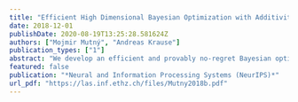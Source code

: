 ```yaml
---
title: "Efficient High Dimensional Bayesian Optimization with Additivity and Quadrature Fourier Features"
date: 2018-12-01
publishDate: 2020-08-19T13:25:28.581624Z
authors: ["Mojmir Mutný", "Andreas Krause"]
publication_types: ["1"]
abstract: "We develop an efficient and provably no-regret Bayesian optimization (BO) algorithm for optimization of black-box functions in high dimensions. We assume a generalized additive model with possibly overlapping variable groups. When the groups do not overlap, we are able to provide the first provably no-regretemph polynomial time(in the number of evaluations of the acquisition function) algorithm for solving high dimensional BO. To make the optimization efficient and feasible, we introduce a novel deterministic Fourier Features approximation based on numerical integration with detailed analysis for the squared exponential kernel. The error of this approximation decreasesemph exponentially with the number of features, and allows for a precise approximation of both posterior mean and variance. In addition, the kernel matrix inversion improves in its complexity from cubic to essentially linear in the number of data points measured in basic arithmetic operations."
featured: false
publication: "*Neural and Information Processing Systems (NeurIPS)*"
url_pdf: "https://las.inf.ethz.ch/files/Mutny2018b.pdf"
---
```



